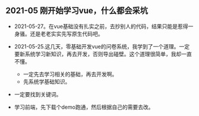 

## 2021-05 刚开始学习vue，什么都会采坑

- 2021-05-27。在vue基础没有扎实之前，去抄别人的代码，结果只能是惹得一身骚。还是老老实实先写原生代码吧。

- 2021-05-25.这几天，零基础开发vue的问卷系统，我学到了一个道理。一定要新系统学习新知识，再去开发，否则导出碰壁。这个道理很简单，我却一直不懂。
  - 一定先去学习相关的基础，再去开发啊。
  - 先系统学基础知识。
- 一定要找到关键词。
- 学习前端，先下载个demo跑通，然后根据自己的需要去改。

